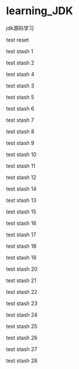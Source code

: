 # learning_JDK
jdk源码学习

test reset 

test stash 1

test stash 2
    
test stash 4

test stash 3


test stash 5

test stash 6

test stash 7

test stash 8

test stash 9

test stash 10

test stash 11

test stash 12

test stash 14

test stash 13

test stash 15


test stash 16

test stash 17

test stash 18

test stash 19

test stash 20

test stash 21

test stash 22

test stash 23

test stash 24

test stash 25

test stash 26

test stash 27

test stash 28
